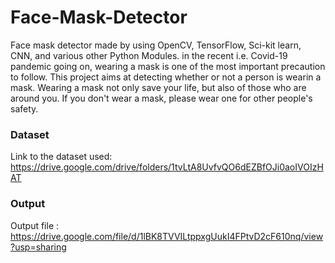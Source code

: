 # Face-Mask-Detector
Face mask detector made by using OpenCV, TensorFlow, Sci-kit learn, CNN, and various other Python Modules.
in the recent i.e. Covid-19 pandemic going on, wearing a mask is one of the most important precaution to follow. This project aims at detecting whether or not a person is wearin a mask. Wearing a mask not only save your life, but also of those who are around you. If you don't wear a mask, please wear one for other people's safety.

### Dataset
Link to the dataset used: https://drive.google.com/drive/folders/1tvLtA8UvfvQO6dEZBfOJi0aoIVOIzHAT


### Output
Output file : https://drive.google.com/file/d/1lBK8TVVILtppxgUukI4FPtvD2cF610nq/view?usp=sharing
